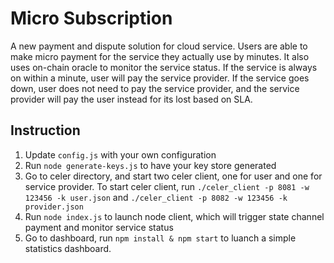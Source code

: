 # Micro Subscription

A new payment and dispute solution for cloud service. Users are able to make micro payment for the service they actually use by minutes. It also uses on-chain oracle to monitor the service status. If the service is always on within a minute, user will pay the service provider. If the service goes down, user does not need to pay the service provider, and the service provider will pay the user instead for its lost based on SLA.

## Instruction

1. Update `config.js` with your own configuration
2. Run `node generate-keys.js` to have your key store generated
3. Go to celer directory, and start two celer client, one for user and one for service provider. To start celer client, run `./celer_client -p 8081 -w 123456 -k user.json` and `./celer_client -p 8082 -w 123456 -k provider.json`
4. Run `node index.js` to launch node client, which will trigger state channel payment and monitor service status
5. Go to dashboard, run `npm install & npm start` to luanch a simple statistics dashboard.

